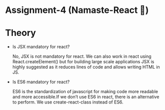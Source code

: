 # Assignment-4 (Namaste-React 🚀)


# Theory

- Is JSX mandatory for react?

  No, JSX is not mandatory for react. We can also work in react using React.createElement() but for building large scale applications JSX is highly suggested as it     reduces lines of code and allows writing HTML in JS.


- Is ES6 mandatory for react?

  ES6 is the standardization of javascript for making code more readable and more accessible.If we don’t use ES6 in react, there is an alternative to perform. We use   create-react-class instead of ES6.

  
  
  
